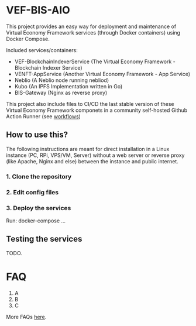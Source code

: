 # VEF-BIS-AIO

This project provides an easy way for deployment and maintenance of Virtual Economy Framework services (through Docker containers) using Docker Compose.

Included services/containers:

- VEF-BlockchainIndexerService (The Virtual Economy Framework - Blockchain Indexer Service)
- VENFT-AppService (Another Virtual Economy Framework - App Service)
- Neblio (A Neblio node running nebliod)
- Kubo (An IPFS Implementation written in Go)
- BIS-Gateway (Nginx as reverse proxy)

This project also include files to CI/CD the last stable version of these Virtual Economy Framework componets in a community self-hosted Github Action Runner (see [workflows](.github/workflows))


## How to use this?

The following instructions are meant for direct installation in a Linux instance (PC, RPi, VPS/VM, Server) without a web server or reverse proxy (like Apache, Nginx and else) between the instance and public internet.

### 1. Clone the repository

### 2. Edit config files

### 3. Deploy the services

Run:
    docker-compose ...

## Testing the services

TODO.


# FAQ

1. A
2. B
3. C

More FAQs [here](docs/faqs.md).